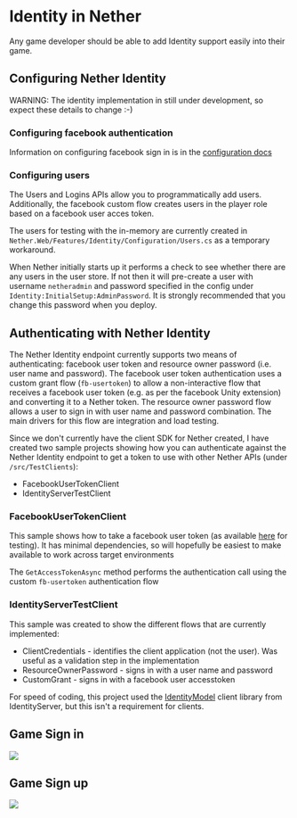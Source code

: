 # Identity in Nether #

Any game developer should be able to add Identity support easily into their game.

## Configuring Nether Identity
WARNING: The identity implementation in still under development, so expect these details to change :-)

### Configuring facebook authentication

Information on configuring facebook sign in is in the [configuration docs](../configuration/identity.md)

### Configuring users
The Users and Logins APIs allow you to programmatically add users. Additionally, the facebook custom flow creates users in the player role based on a facebook user acces token.

The users for testing with the in-memory  are currently created in `Nether.Web/Features/Identity/Configuration/Users.cs` as a temporary workaround.

When Nether initially starts up it performs a check to see whether there are any users in the user store. If not then it will pre-create a user with username `netheradmin` and password specified in the config under `Identity:InitialSetup:AdminPassword`. It is strongly recommended that you change this password when you deploy.

## Authenticating with Nether Identity
The Nether Identity endpoint currently supports two means of authenticating: facebook user token and resource owner password (i.e. user name and password).
The facebook user token authentication uses a custom grant flow (`fb-usertoken`) to allow a non-interactive flow that receives a facebook user token (e.g. as per the facebook Unity extension) and converting it to a Nether token.
The resource owner password flow allows a user to sign in with user name and password combination. The main drivers for this flow are integration and load testing.


Since we don't currently have the client SDK for Nether created, I have created two sample projects showing how you can authenticate against the Nether Identity endpoint to get a token to use with other Nether APIs (under `/src/TestClients`):

* FacebookUserTokenClient
* IdentityServerTestClient

### FacebookUserTokenClient
This sample shows how to take a facebook user token (as available [here](https://developers.facebook.com/tools/accesstoken) for testing).
It has minimal dependencies, so will hopefully be easiest to make available to work across target environments

The `GetAccessTokenAsync` method performs the authentication call using the custom `fb-usertoken` authentication flow


### IdentityServerTestClient
This sample was created to show the different flows that are currently implemented:
* ClientCredentials - identifies the client application (not the user). Was useful as a validation step in the implementation
* ResourceOwnerPassword - signs in with a user name and password
* CustomGrant - signs in with a facebook user accesstoken

For speed of coding, this project used the [IdentityModel](https://www.nuget.org/packages/IdentityModel/) client library from IdentityServer, but this isn't a requirement for clients.  


## Game Sign in ##
![](images/app-signin.png)

## Game Sign up ##
![](images/app-signup.png)


